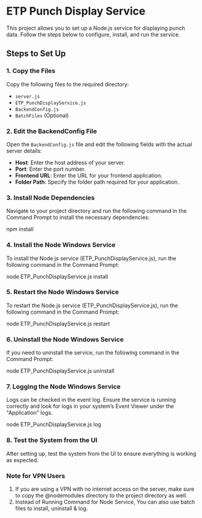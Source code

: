 # ETP Punch Display Service

This project allows you to set up a Node.js service for displaying punch data. Follow the steps below to configure, install, and run the service.

## Steps to Set Up

### 1. Copy the Files

Copy the following files to the required directory:

- `server.js`
- `ETP_PunchDisplayService.js`
- `BackendConfig.js`
- `BatchFiles` (Optional)

### 2. Edit the BackendConfig File

Open the `BackendConfig.js` file and edit the following fields with the actual server details:

- **Host**: Enter the host address of your server.
- **Port**: Enter the port number.
- **Frontend URL**: Enter the URL for your frontend application.
- **Folder Path**: Specify the folder path required for your application.

### 3. Install Node Dependencies
Navigate to your project directory and run the following command in the Command Prompt to install the necessary dependencies:

npm install


### 4. Install the Node Windows Service
To install the Node.js service (ETP_PunchDisplayService.js), run the following command in the Command Prompt:

node ETP_PunchDisplayService.js install

### 5. Restart the Node Windows Service
To restart the Node.js service (ETP_PunchDisplayService.js), run the following command in the Command Prompt:

node ETP_PunchDisplayService.js restart


### 6. Uninstall the Node Windows Service
If you need to uninstall the service, run the following command in the Command Prompt:

node ETP_PunchDisplayService.js uninstall

### 7. Logging the Node Windows Service
Logs can be checked in the event log. Ensure the service is running correctly and look for logs in your system’s Event Viewer under the "Application" logs.

node ETP_PunchDisplayService.js log

### 8. Test the System from the UI
After setting up, test the system from the UI to ensure everything is working as expected.

### Note for VPN Users
1. If you are using a VPN with no internet access on the server, make sure to copy the @nodemodules directory to the project directory as well.
2. Instead of Running Command for Node Service, You can also use batch files to install, uninstall & log.